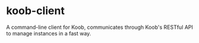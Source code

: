 # koob-client
A command-line client for Koob, communicates through Koob's RESTful API to manage instances in a fast way.
